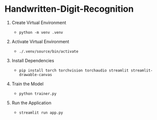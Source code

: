 # Handwritten-Digit-Recognition

1. Create Virtual Environment
    - `python -m venv .venv`

2. Activate Virtual Environment
    - `./.venv/source/bin/activate`

3. Install Dependencies
    - `pip install torch torchvision torchaudio streamlit streamlit-drawable-canvas`

4. Train the Model
    - `python trainer.py`

5. Run the Application
    - `streamlit run app.py`